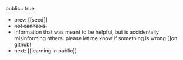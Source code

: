 public:: true

- prev: [[seed]]
- ~~not cannabis.~~
- information that was meant to be helpful, but is accidentally misinforming others. please let me know if something is wrong [\]on github!
- next: [[learning in public]]